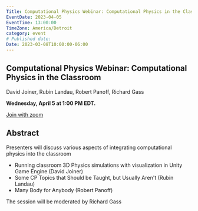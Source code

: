 ```yaml
---
Title: Computational Physics Webinar: Computational Physics in the Classroom
EventDate: 2023-04-05
EventTime: 13:00:00
TimeZone: America/Detroit
category: event
# Published date:
Date: 2023-03-08T10:00:00-06:00
---
```


## Computational Physics Webinar: Computational Physics in the Classroom

David Joiner, Rubin Landau, Robert Panoff, Richard Gass

**Wednesday, April 5 at 1:00 PM EDT.**

[Join with zoom](https://us02web.zoom.us/j/84696253404?pwd=bCthci9icjVTaHI2cFVGVmZWay9aUT09)


## Abstract
 
Presenters will discuss various aspects of integrating computational physics into the classroom

- Running classroom 3D Physics simulations with visualization in Unity Game Engine (David Joiner)
- Some CP Topics that Should be Taught, but Usually Aren't (Rubin Landau)
- Many Body for Anybody (Robert Panoff)

The session will be moderated by Richard Gass
